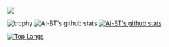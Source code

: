 


<!--badge -->
<img src="https://img.shields.io/badge/Python-3766AB?style=flat-square&logo=Python&logoColor=white"/></a>

<!--trophy-->
![trophy](https://github-profile-trophy.vercel.app/?username=Ai-BT)
![Ai-BT's github stats](https://github-readme-stats.vercel.app/api?username=Ai-BT&show_icons=true)
[![Ai-BT's github stats](https://github-readme-stats.vercel.app/api/top-langs/?username=Ai-BT&show_icons=true&hide_border=true&title_color=004386&icon_color=004386&layout=compact)](https://github.com/Ai-BT)

<!--Top Langs-->
[![Top Langs](https://github-readme-stats.vercel.app/api/top-langs/?username=Ai-BT&exclude_repo=github-readme-stats,anuraghazra.github.io)](https://github.com/anuraghazra/github-readme-stats)
